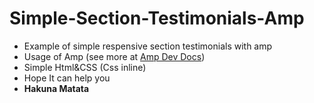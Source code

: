 # Simple-Section-Testimonials-Amp
<ul>
  <li>Example of simple respensive section testimonials with amp</li>
  <li>Usage of Amp (see more at <a href="">Amp Dev Docs</a>)</li>
  <li>Simple Html&CSS (Css inline)</li>
  <li>Hope It can help you</li>
  <li><b>Hakuna Matata</b></li>
</ul>
